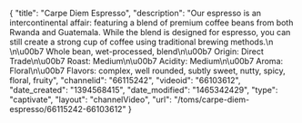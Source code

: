 {
    "title": "Carpe Diem Espresso",
    "description": "Our espresso is an intercontinental affair: featuring a blend of premium coffee beans from both Rwanda and Guatemala. While the blend is designed for espresso, you can still create a strong cup of coffee using traditional brewing methods.\n \n\u00b7      Whole bean, wet-processed, blend\n\u00b7      Origin: Direct Trade\n\u00b7      Roast: Medium\n\u00b7      Acidity: Medium\n\u00b7      Aroma: Floral\n\u00b7      Flavors: complex, well rounded, subtly sweet, nutty, spicy, floral, fruity",
    "channelid": "66115242",
    "videoid": "66103612",
    "date_created": "1394568415",
    "date_modified": "1465342429",
    "type": "captivate",
    "layout": "channelVideo",
    "url": "\/toms\/carpe-diem-espresso\/66115242-66103612"
}
